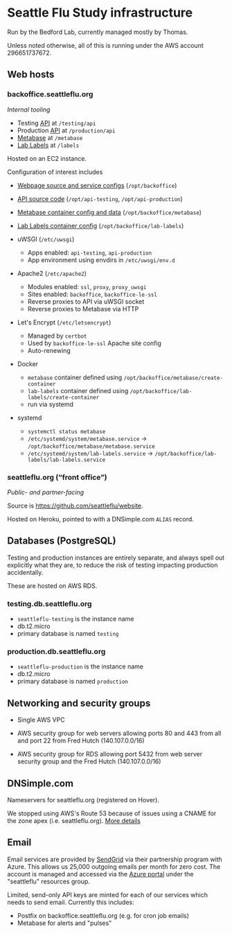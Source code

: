 # Seattle Flu Study infrastructure

Run by the Bedford Lab, currently managed mostly by Thomas.

Unless noted otherwise, all of this is running under the AWS account
296651737672.


## Web hosts

### backoffice.seattleflu.org

_Internal tooling_

* Testing [API](https://github.com/seattleflu/api) at `/testing/api`
* Production [API](https://github.com/seattleflu/api) at `/production/api`
* [Metabase](https://metabase.com) at `/metabase`
* [Lab Labels](https://github.com/tsibley/Lab-Labels) at `/labels`

Hosted on an EC2 instance.

Configuration of interest includes

* [Webpage source and service configs](https://github.com/seattleflu/backoffice) (`/opt/backoffice`)

* [API source code](https://github.com/seattleflu/api) (`/opt/api-testing`, `/opt/api-production`)

* [Metabase container config and data](https://github.com/seattleflu/backoffice/tree/master/metabase) (`/opt/backoffice/metabase`)

* [Lab Labels container config](https://github.com/seattleflu/backoffice/tree/master/lab-labels) (`/opt/backoffice/lab-labels`)

* uWSGI (`/etc/uwsgi`)
    - Apps enabled: `api-testing`, `api-production`
    - App environment using envdirs in `/etc/uwsgi/env.d`

* Apache2 (`/etc/apache2`)
    - Modules enabled: `ssl`, `proxy`, `proxy_uwsgi`
    - Sites enabled: `backoffice`, `backoffice-le-ssl`
    - Reverse proxies to API via uWSGI socket
    - Reverse proxies to Metabase via HTTP

* Let's Encrypt (`/etc/letsencrypt`)
    - Managed by `certbot`
    - Used by `backoffice-le-ssl` Apache site config
    - Auto-renewing

* Docker
    - `metabase` container defined using `/opt/backoffice/metabase/create-container`
    - `lab-labels` container defined using `/opt/backoffice/lab-labels/create-container`
    - run via systemd

* systemd
    - `systemctl status metabase`
    - `/etc/systemd/system/metabase.service` → `/opt/backoffice/metabase/metabase.service`
    - `/etc/systemd/system/lab-labels.service` → `/opt/backoffice/lab-labels/lab-labels.service`


### seattleflu.org (“front office”)

_Public- and partner-facing_

Source is <https://github.com/seattleflu/website>.

Hosted on Heroku, pointed to with a DNSimple.com `ALIAS` record.


## Databases (PostgreSQL)

Testing and production instances are entirely separate, and always spell out
explicitly what they are, to reduce the risk of testing impacting production
accidentally.

These are hosted on AWS RDS.

### testing.db.seattleflu.org

* `seattleflu-testing` is the instance name
* db.t2.micro
* primary database is named `testing`

### production.db.seattleflu.org

* `seattleflu-production` is the instance name
* db.t2.micro
* primary database is named `production`


## Networking and security groups

* Single AWS VPC

* AWS security group for web servers allowing ports 80 and 443 from all and
  port 22 from Fred Hutch (140.107.0.0/16)

* AWS security group for RDS allowing port 5432 from web server security group
  and the Fred Hutch (140.107.0.0/16)


## DNSimple.com

Nameservers for seattleflu.org (registered on Hover).

We stopped using AWS's Route 53 because of issues using a CNAME for the zone
apex (i.e. seattleflu.org).
[More details](https://devcenter.heroku.com/articles/custom-domains#configuring-dns-for-root-domains)


## Email

Email services are provided by [SendGrid](https://sendgrid.com) via their
partnership program with Azure.  This allows us 25,000 outgoing emails per
month for zero cost.  The account is managed and accessed via the [Azure
portal][] under the "seattleflu" resources group.

Limited, send-only API keys are minted for each of our services which needs to
send email.  Currently this includes:

* Postfix on backoffice.seattleflu.org (e.g. for cron job emails)
* Metabase for alerts and "pulses"


[Azure portal]: https://portal.azure.com
